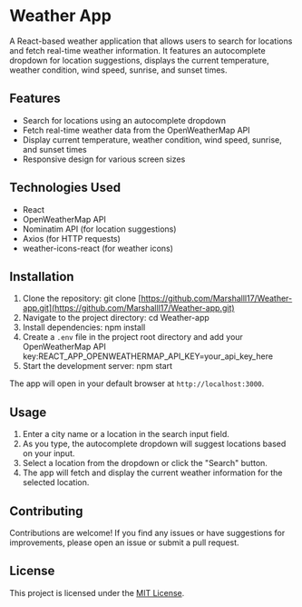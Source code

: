 # Weather App

[](https://github.com/Marshalll17/Weather-app/tree/main#weather-app)

A React-based weather application that allows users to search for locations and fetch real-time weather information. It features an autocomplete dropdown for location suggestions, displays the current temperature, weather condition, wind speed, sunrise, and sunset times.

## Features

[](https://github.com/Marshalll17/Weather-app/tree/main#features)

- Search for locations using an autocomplete dropdown
- Fetch real-time weather data from the OpenWeatherMap API
- Display current temperature, weather condition, wind speed, sunrise, and sunset times
- Responsive design for various screen sizes

## Technologies Used

[](https://github.com/Marshalll17/Weather-app/tree/main#technologies-used)

- React
- OpenWeatherMap API
- Nominatim API (for location suggestions)
- Axios (for HTTP requests)
- weather-icons-react (for weather icons)

## Installation

[](https://github.com/Marshalll17/Weather-app/tree/main#installation)

1. Clone the repository: git clone [https://github.com/Marshalll17/Weather-app.git](https://github.com/Marshalll17/Weather-app.git)
2. Navigate to the project directory: cd Weather-app
3. Install dependencies: npm install
4. Create a `.env` file in the project root directory and add your OpenWeatherMap API key:REACT_APP_OPENWEATHERMAP_API_KEY=your_api_key_here
5. Start the development server: npm start

The app will open in your default browser at `http://localhost:3000`.

## Usage

[](https://github.com/Marshalll17/Weather-app/tree/main#usage)

1. Enter a city name or a location in the search input field.
2. As you type, the autocomplete dropdown will suggest locations based on your input.
3. Select a location from the dropdown or click the "Search" button.
4. The app will fetch and display the current weather information for the selected location.

## Contributing

[](https://github.com/Marshalll17/Weather-app/tree/main#contributing)

Contributions are welcome! If you find any issues or have suggestions for improvements, please open an issue or submit a pull request.

## License

[](https://github.com/Marshalll17/Weather-app/tree/main#license)

This project is licensed under the [MIT License](https://github.com/Marshalll17/Weather-app/blob/main/LICENSE).
